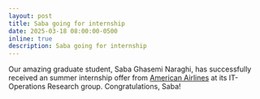 ```yaml
---
layout: post
title: Saba going for internship
date: 2025-03-18 08:00:00-0500
inline: true
description: Saba going for internship
---
```


Our amazing graduate student, Saba Ghasemi Naraghi, has successfully received an summer internship offer from [American Airlines](https://www.aa.com/homePage.do) at its IT-Operations Research group. Congratulations, Saba!